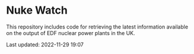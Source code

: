 # Nuke Watch

This repository includes code for retrieving the latest information available on the output of EDF nuclear power plants in the UK.

Last updated: 2022-11-29 19:07